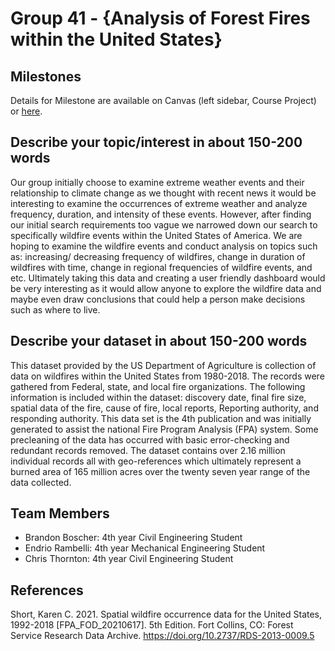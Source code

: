 # Group 41 - {Analysis of Forest Fires within the United States}

## Milestones

Details for Milestone are available on Canvas (left sidebar, Course Project) or [here](https://firas.moosvi.com/courses/data301/project/milestone01.html).

## Describe your topic/interest in about 150-200 words

Our group initially choose to examine extreme weather events and their relationship to climate change as we thought with recent news it would be interesting to examine the occurrences of extreme weather and analyze frequency, duration, and intensity of these events. However, after finding our initial search requirements too vague we narrowed down our search to specifically wildfire events within the United States of America. We are hoping to examine the wildfire events and conduct analysis on topics such as: increasing/ decreasing frequency of wildfires, change in duration of wildfires with time, change in regional frequencies of wildfire events, and etc. Ultimately taking this data and creating a user friendly dashboard would be very interesting as it would allow anyone to explore the wildfire data and maybe even draw conclusions that could help a person make decisions such as where to live.

## Describe your dataset in about 150-200 words

This dataset provided by the US Department of Agriculture is collection of data on wildfires within the United States from 1980-2018. The records were gathered from Federal, state, and local fire organizations. The following information is included within the dataset: discovery date, final fire size, spatial data of the fire, cause of fire, local reports, Reporting authority, and responding authority. This data set is the 4th publication and was initially generated to assist the national Fire Program Analysis (FPA) system. Some precleaning of the data has occurred with basic error-checking and redundant records removed. The dataset contains over 2.16 million individual records all with geo-references which ultimately represent a burned area of 165 million acres over the twenty seven year range of the data collected.

## Team Members

- Brandon Boscher: 4th year Civil Engineering Student
- Endrio Rambelli: 4th year Mechanical Engineering Student
- Chris Thornton: 4th year Civil Engineering Student

## References

Short, Karen C. 2021. Spatial wildfire occurrence data for the United States, 1992-2018 [FPA_FOD_20210617]. 5th Edition. Fort Collins, CO: Forest Service Research Data Archive. https://doi.org/10.2737/RDS-2013-0009.5

